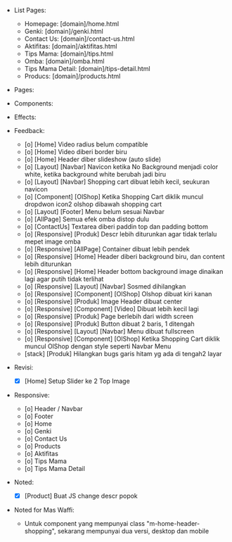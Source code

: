 - List Pages:
  - Homepage: [domain]/home.html
  - Genki: [domain]/genki.html
  - Contact Us: [domain]/contact-us.html
  - Aktifitas: [domain]/aktifitas.html
  - Tips Mama: [domain]/tips.html
  - Omba: [domain]/omba.html
  - Tips Mama Detail: [domain]/tips-detail.html
  - Producs: [domain]/products.html

- Pages:

- Components:

- Effects:
  
- Feedback:
  - [o] [Home] Video radius belum compatible
  - [o] [Home] Video diberi border biru
  - [o] [Home] Header diber slideshow (auto slide)
  - [o] [Layout] [Navbar] Navicon ketika No Background menjadi color white, ketika background white berubah jadi biru
  - [o] [Layout] [Navbar] Shopping cart dibuat lebih kecil, seukuran navicon
  - [o] [Component] [OlShop] Ketika Shopping Cart diklik muncul dropdwon icon2 olshop dibawah shopping cart
  - [o] [Layout] [Footer] Menu belum sesuai Navbar
  - [o] [AllPage] Semua efek omba distop dulu
  - [o] [ContactUs] Textarea diberi paddin top dan padding bottom
  - [o] [Responsive] [Produk] Descr lebih diturunkan agar tidak terlalu mepet image omba
  - [o] [Responsive] [AllPage] Container dibuat lebih pendek
  - [o] [Responsive] [Home] Header diberi background biru, dan content lebih diturunkan
  - [o] [Responsive] [Home] Header bottom background image dinaikan lagi agar putih tidak terlihat
  - [o] [Responsive] [Layout] [Navbar] Sosmed dihilangkan
  - [o] [Responsive] [Component] [OlShop] Olshop dibuat kiri kanan
  - [o] [Responsive] [Produk] Image Header dibuat center
  - [o] [Responsive] [Component] [Video] Dibuat lebih kecil lagi
  - [o] [Responsive] [Produk] Page berlebih dari width screen
  - [o] [Responsive] [Produk] Button dibuat 2 baris, 1 ditengah
  - [o] [Responsive] [Layout] [Navbar] Menu dibuat fullscreen
  - [o] [Responsive] [Component] [OlShop] Ketika Shopping Cart diklik muncul OlShop dengan style seperti Navbar Menu
  - [stack] [Produk] Hilangkan bugs garis hitam yg ada di tengah2 layar

- Revisi:
  - [x] [Home] Setup Slider ke 2 Top Image

- Responsive:
  - [o] Header / Navbar
  - [o] Footer
  - [o] Home
  - [o] Genki
  - [o] Contact Us
  - [o] Products
  - [o] Aktifitas
  - [o] Tips Mama
  - [o] Tips Mama Detail

- Noted:
  - [x] [Product] Buat JS change descr popok

- Noted for Mas Waffi:
  - Untuk component yang mempunyai class "m-home-header-shopping", sekarang mempunyai dua versi, desktop dan mobile